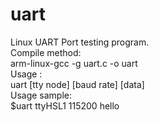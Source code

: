 # uart
Linux UART Port testing program.     
Compile method:    
arm-linux-gcc -g uart.c -o uart     
Usage :     
    uart [tty node] [baud rate] [data]     
Usage sample:     
$uart ttyHSL1 115200 hello
